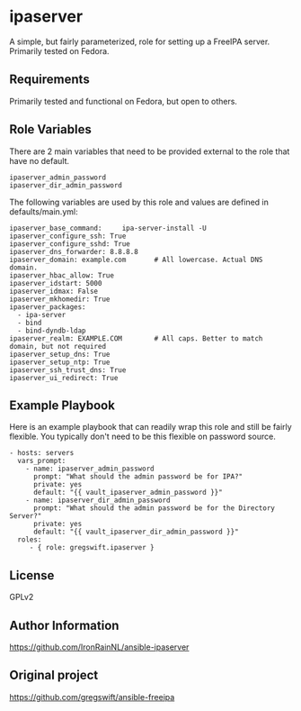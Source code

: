 ipaserver
=========

A simple, but fairly parameterized, role for setting up a FreeIPA server. Primarily tested on Fedora.

Requirements
------------

Primarily tested and functional on Fedora, but open to others.

Role Variables
--------------

There are 2 main variables that need to be provided external to the role that have no default. 

    ipaserver_admin_password
    ipaserver_dir_admin_password

The following variables are used by this role and values are defined in defaults/main.yml:

    ipaserver_base_command:     ipa-server-install -U
    ipaserver_configure_ssh: True
    ipaserver_configure_sshd: True
    ipaserver_dns_forwarder: 8.8.8.8
    ipaserver_domain: example.com       # All lowercase. Actual DNS domain.
    ipaserver_hbac_allow: True
    ipaserver_idstart: 5000
    ipaserver_idmax: False
    ipaserver_mkhomedir: True
    ipaserver_packages:
      - ipa-server
      - bind
      - bind-dyndb-ldap
    ipaserver_realm: EXAMPLE.COM        # All caps. Better to match domain, but not required
    ipaserver_setup_dns: True
    ipaserver_setup_ntp: True
    ipaserver_ssh_trust_dns: True
    ipaserver_ui_redirect: True


Example Playbook
----------------

Here is an example playbook that can readily wrap this role and still be fairly flexible.  You typically don't need to be this flexible on password source.

    - hosts: servers
      vars_prompt:
        - name: ipaserver_admin_password
          prompt: "What should the admin password be for IPA?"
          private: yes
          default: "{{ vault_ipaserver_admin_password }}"
        - name: ipaserver_dir_admin_password
          prompt: "What should the admin password be for the Directory Server?"
          private: yes
          default: "{{ vault_ipaserver_dir_admin_password }}"
      roles:
         - { role: gregswift.ipaserver }

License
-------

GPLv2

Author Information
------------------

https://github.com/IronRainNL/ansible-ipaserver

Original project
----------------
https://github.com/gregswift/ansible-freeipa
